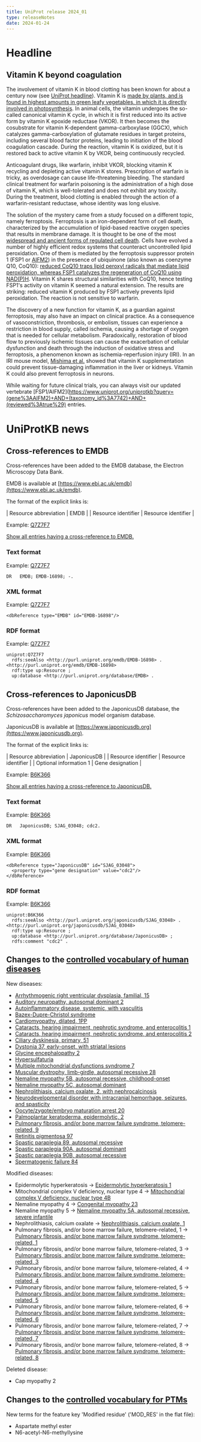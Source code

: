 ```yaml
---
title: UniProt release 2024_01
type: releaseNotes
date: 2024-01-24
---
```


# Headline

## Vitamin K beyond coagulation

The involvement of vitamin K in blood clotting has been known for about a century now (see [UniProt headline](https://www.uniprot.org/release-notes/2014-10-29-release)). Vitamin K is [made by plants, and is found in highest amounts in green leafy vegetables, in which it is directly involved in photosynthesis](https://en.wikipedia.org/wiki/Vitamin_K). In animal cells, the vitamin undergoes the so-called canonical vitamin K cycle, in which it is first reduced into its active form by vitamin K epoxide reductase (VKOR). It then becomes the cosubstrate for vitamin K-dependent gamma-carboxylase (GGCX), which catalyzes gamma-carboxylation of glutamate residues in target proteins, including several blood factor proteins, leading to initiation of the blood coagulation cascade. During the reaction, vitamin K is oxidized, but it is restored back to active vitamin K by VKOR, being continuously recycled.

Anticoagulant drugs, like warfarin, inhibit VKOR, blocking vitamin K recycling and depleting active vitamin K stores. Prescription of warfarin is tricky, as overdosage can cause life-threatening bleeding. The standard clinical treatment for warfarin poisoning is the administration of a high dose of vitamin K, which is well-tolerated and does not exhibit any toxicity. During the treatment, blood clotting is enabled through the action of a warfarin-resistant reductase, whose identity was long elusive.

The solution of the mystery came from a study focused on a different topic, namely ferroptosis. Ferroptosis is an iron-dependent form of cell death, characterized by the accumulation of lipid-based reactive oxygen species that results in membrane damage. It is thought to be one of the most [widespread and ancient forms of regulated cell death](https://pubmed.ncbi.nlm.nih.gov/29802123/). Cells have evolved a number of highly efficient redox systems that counteract uncontrolled lipid peroxidation. One of them is mediated by the ferroptosis suppressor protein 1 (FSP1 or [AIFM2](https://www.uniprot.org/uniprotkb?query=(gene%3AAIFM2)+AND+(taxonomy_id%3A7742)+AND+%28reviewed%3Atrue%29)) in the presence of ubiquinone (also known as coenzyme Q10, CoQ10): [reduced CoQ10 traps lipid peroxyl radicals that mediate lipid peroxidation, whereas FSP1 catalyzes the regeneration of CoQ10 using NAD(P)H](https://pubmed.ncbi.nlm.nih.gov/31634899/). Vitamin K shares structural similarities with CoQ10, hence testing FSP1's activity on vitamin K seemed a natural extension. The results are striking: reduced vitamin K produced by FSP1 actively prevents lipid peroxidation. The reaction is not sensitive to warfarin.

The discovery of a new function for vitamin K, as a guardian against ferroptosis, may also have an impact on clinical practice. As a consequence of vasoconstriction, thrombosis, or embolism, tissues can experience a restriction in blood supply, called ischemia, causing a shortage of oxygen that is needed for cellular metabolism. Paradoxically, restoration of blood flow to previously ischemic tissues can cause the exacerbation of cellular dysfunction and death through the induction of oxidative stress and ferroptosis, a phenomenon known as ischemia-reperfusion injury (IRI). In an IRI mouse model, [Mishima et al.](https://pubmed.ncbi.nlm.nih.gov/35922516/) showed that vitamin K supplementation could prevent tissue-damaging inflammation in the liver or kidneys. Vitamin K could also prevent ferroptosis in neurons.

While waiting for future clinical trials, you can always visit our updated vertebrate [FSP1/AIFM2](https://www.uniprot.org/uniprotkb?query=(gene%3AAIFM2)+AND+(taxonomy_id%3A7742)+AND+(reviewed%3Atrue%29) entries.

# UniProtKB news

## Cross-references to EMDB

Cross-references have been added to the EMDB database, the Electron Microscopy Data Bank.

EMDB is available at [https://www.ebi.ac.uk/emdb](https://www.ebi.ac.uk/emdb).

The format of the explicit links is:

| Resource abbreviation | EMDB |
| Resource identifier | Resource identifier |

Example: [Q7Z7F7](https://www.uniprot.org/uniprotkb/Q7Z7F7)

[Show all entries having a cross-reference to EMDB.](https://www.uniprot.org/uniprotkb/?query=database:emdb)


### Text format

Example: [Q7Z7F7](https://rest.uniprot.org/uniprotkb/Q7Z7F7.txt)

```
DR   EMDB; EMDB-16898; -.
```

### XML format

Example: [Q7Z7F7](https://rest.uniprot.org/uniprotkb/Q7Z7F7.xml)

```
<dbReference type="EMDB" id="EMDB-16898"/>
```

### RDF format

Example: [Q7Z7F7](https://rest.uniprot.org/uniprotkb/Q7Z7F7.ttl)

```
uniprot:Q7Z7F7
  rdfs:seeAlso <http://purl.uniprot.org/emdb/EMDB-16898> .
<http://purl.uniprot.org/emdb/EMDB-16898>
  rdf:type up:Resource ;
  up:database <http://purl.uniprot.org/database/EMDB> .
```

## Cross-references to JaponicusDB

Cross-references have been added to the JaponicusDB database, the _Schizosaccharomyces japonicus_ model organism database.

JaponicusDB is available at [https://www.japonicusdb.org](https://www.japonicusdb.org).

The format of the explicit links is:

| Resource abbreviation | JaponicusDB |
| Resource identifier | Resource identifier |
| Optional information 1 | Gene designation |

Example: [B6K366](https://www.uniprot.org/uniprotkb/B6K366)

[Show all entries having a cross-reference to JaponicusDB.](https://www.uniprot.org/uniprotkb/?query=database:japonicusdb)


### Text format

Example: [B6K366](https://rest.uniprot.org/uniprotkb/B6K366.txt)

```
DR   JaponicusDB; SJAG_03048; cdc2.
```

### XML format

Example: [B6K366](https://rest.uniprot.org/uniprotkb/B6K366.xml)

```
<dbReference type="JaponicusDB" id="SJAG_03048">
  <property type="gene designation" value="cdc2"/>
</dbReference>
```

### RDF format

Example: [B6K366](https://rest.uniprot.org/uniprotkb/B6K366.ttl)

```
uniprot:B6K366
  rdfs:seeAlso <http://purl.uniprot.org/japonicusdb/SJAG_03048> .
<http://purl.uniprot.org/japonicusdb/SJAG_03048>
  rdf:type up:Resource ;
  up:database <http://purl.uniprot.org/database/JaponicusDB> ;
  rdfs:comment "cdc2" .
```


## Changes to the [controlled vocabulary of human diseases](https://ftp.uniprot.org/pub/databases/uniprot/current_release/knowledgebase/complete/docs/humdisease)

New diseases:

* [Arrhythmogenic right ventricular dysplasia, familial, 15](https://www.uniprot.org/diseases/DI-06708)
* [Auditory neuropathy, autosomal dominant 2](https://www.uniprot.org/diseases/DI-06691)
* [Autoinflammatory disease, systemic, with vasculitis](https://www.uniprot.org/diseases/DI-06688)
* [Bazex-Dupre-Christol syndrome](https://www.uniprot.org/diseases/DI-06694)
* [Cardiomyopathy, dilated, 1PP](https://www.uniprot.org/diseases/DI-06707)
* [Cataracts, hearing impairment, nephrotic syndrome, and enterocolitis 1](https://www.uniprot.org/diseases/DI-06695)
* [Cataracts, hearing impairment, nephrotic syndrome, and enterocolitis 2](https://www.uniprot.org/diseases/DI-06696)
* [Ciliary dyskinesia, primary, 51](https://www.uniprot.org/diseases/DI-06701)
* [Dystonia 37, early-onset, with striatal lesions](https://www.uniprot.org/diseases/DI-06706)
* [Glycine encephalopathy 2](https://www.uniprot.org/diseases/DI-06697)
* [Hypersulfaturia](https://www.uniprot.org/diseases/DI-06685)
* [Multiple mitochondrial dysfunctions syndrome 7](https://www.uniprot.org/diseases/DI-06705)
* [Muscular dystrophy, limb-girdle, autosomal recessive 28](https://www.uniprot.org/diseases/DI-06687)
* [Nemaline myopathy 5B, autosomal recessive, childhood-onset](https://www.uniprot.org/diseases/DI-06692)
* [Nemaline myopathy 5C, autosomal dominant](https://www.uniprot.org/diseases/DI-06693)
* [Nephrolithiasis, calcium oxalate, 2, with nephrocalcinosis](https://www.uniprot.org/diseases/DI-06686)
* [Neurodevelopmental disorder with intracranial hemorrhage, seizures, and spasticity](https://www.uniprot.org/diseases/DI-06684)
* [Oocyte/zygote/embryo maturation arrest 20](https://www.uniprot.org/diseases/DI-06690)
* [Palmoplantar keratoderma, epidermolytic, 2](https://www.uniprot.org/diseases/DI-06700)
* [Pulmonary fibrosis, and/or bone marrow failure syndrome, telomere-related, 9](https://www.uniprot.org/diseases/DI-06698)
* [Retinitis pigmentosa 97](https://www.uniprot.org/diseases/DI-06704)
* [Spastic paraplegia 89, autosomal recessive](https://www.uniprot.org/diseases/DI-06689)
* [Spastic paraplegia 90A, autosomal dominant](https://www.uniprot.org/diseases/DI-06702)
* [Spastic paraplegia 90B, autosomal recessive](https://www.uniprot.org/diseases/DI-06703)
* [Spermatogenic failure 84](https://www.uniprot.org/diseases/DI-06699)

Modified diseases:

* Epidermolytic hyperkeratosis -> [Epidermolytic hyperkeratosis 1](https://www.uniprot.org/diseases/DI-00207)
* Mitochondrial complex V deficiency, nuclear type 4 -> [Mitochondrial complex V deficiency, nuclear type 4B](https://www.uniprot.org/diseases/DI-03740)
* Nemaline myopathy 4 -> [Congenital myopathy 23](https://www.uniprot.org/diseases/DI-02035)
* Nemaline myopathy 5 -> [Nemaline myopathy 5A, autosomal recessive, severe infantile](https://www.uniprot.org/diseases/DI-02036)
* Nephrolithiasis, calcium oxalate -> [Nephrolithiasis, calcium oxalate, 1](https://www.uniprot.org/diseases/DI-04782)
* Pulmonary fibrosis, and/or bone marrow failure, telomere-related, 1 -> [Pulmonary fibrosis, and/or bone marrow failure syndrome, telomere-related, 1](https://www.uniprot.org/diseases/DI-03500)
* Pulmonary fibrosis, and/or bone marrow failure, telomere-related, 3 -> [Pulmonary fibrosis, and/or bone marrow failure syndrome, telomere-related, 3](https://www.uniprot.org/diseases/DI-04431)
* Pulmonary fibrosis, and/or bone marrow failure, telomere-related, 4 -> [Pulmonary fibrosis, and/or bone marrow failure syndrome, telomere-related, 4](https://www.uniprot.org/diseases/DI-04430)
* Pulmonary fibrosis, and/or bone marrow failure, telomere-related, 5 -> [Pulmonary fibrosis, and/or bone marrow failure syndrome, telomere-related, 5](https://www.uniprot.org/diseases/DI-05708)
* Pulmonary fibrosis, and/or bone marrow failure, telomere-related, 6 -> [Pulmonary fibrosis, and/or bone marrow failure syndrome, telomere-related, 6](https://www.uniprot.org/diseases/DI-06355)
* Pulmonary fibrosis, and/or bone marrow failure, telomere-related, 7 -> [Pulmonary fibrosis, and/or bone marrow failure syndrome, telomere-related, 7](https://www.uniprot.org/diseases/DI-06677)
* Pulmonary fibrosis, and/or bone marrow failure, telomere-related, 8 -> [Pulmonary fibrosis, and/or bone marrow failure syndrome, telomere-related, 8](https://www.uniprot.org/diseases/DI-06678)

Deleted disease:

* Cap myopathy 2

## Changes to the [controlled vocabulary for PTMs](https://ftp.uniprot.org/pub/databases/uniprot/current_release/knowledgebase/complete/docs/ptmlist)

New terms for the feature key 'Modified residue' ('MOD_RES' in the flat file):

* Aspartate methyl ester
* N6-acetyl-N6-methyllysine
